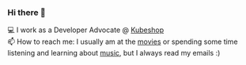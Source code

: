 ### Hi there 👋
 
💻 I work as a Developer Advocate @ [Kubeshop](https://github.com/kubeshop)   
📫 How to reach me: I usually am at the [movies](https://parismulticines.com/) or spending some time listening and learning about [music](https://open.spotify.com/user/2dffib36da8z9fmdluq0j9o0v?si=RP--CFyfSgW7OfEMMeMpiQ), but I always read my emails :)

<!--
**aabedraba/aabedraba** is a ✨ _special_ ✨ repository because its `README.md` (this file) appears on your GitHub profile.

Here are some ideas to get you started:

- 🔭 I’m currently working on ...
- 🌱 I’m currently learning ...
- 👯 I’m looking to collaborate on ...
- 🤔 I’m looking for help with ...
- 💬 Ask me about ...
- 📫 How to reach me: ...
- 😄 Pronouns: ...
- ⚡ Fun fact: ...
-->
